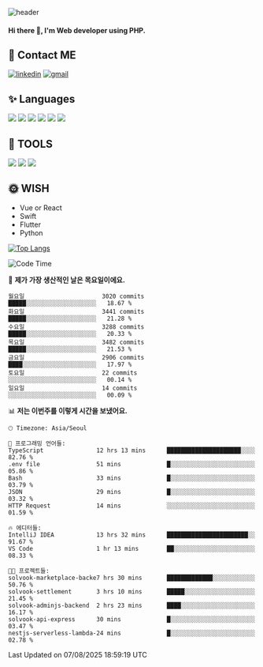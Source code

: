 ![header](https://capsule-render.vercel.app/api?type=waving&color=auto&height=300&section=header&text=Elin&fontSize=90&animation=twinkling)

#### Hi there 👋, I'm <b>Web developer</b> using PHP. ####

<!--
- 🔭 I’m currently working on Uniwill
- 🌱 I’m currently learning Vue or React or Python.
-->

<!---#### I am PHP developer --->

## 💌 Contact ME ###
[<img src='https://img.shields.io/badge/-EunjiKo-%230A66C2?style=flat-square&logo=LinkedIn&logoColor=white' alt='linkedin'>](https://www.linkedin.com/in/https://www.linkedin.com/in/eunji-ko-00a907164//)  [<img src='https://img.shields.io/badge/-einee214%40gmail.com-%23EA4335?style=flat-square&logo=Gmail&logoColor=white' alt='gmail'>](einee214@gmail.com)  


## ✨ Languages
<img src='https://img.shields.io/badge/-PHP-%23777BB4?style=for-the-badge&logo=PHP&logoColor=white'> <img src='https://img.shields.io/badge/-Laravel-%23FF2D20?style=for-the-badge&logo=Laravel&logoColor=white'> <img src='https://img.shields.io/badge/Jquery-%230769AD?style=for-the-badge&logo=Jquery&logoColor=white'> <img src='https://img.shields.io/badge/CSS3-%231572B6?style=for-the-badge&logo=CSS3&logoColor=white'> <img src='https://img.shields.io/badge/Bootstrap-%237952B3?style=for-the-badge&logo=Bootstrap&logoColor=white' > <img src='https://img.shields.io/badge/MySQL-%234479A1?style=for-the-badge&logo=MySQL&logoColor=white' >

## 🌷 TOOLS
<img src='https://img.shields.io/badge/PHPSTORM-%23000000?style=for-the-badge&logo=PhpStorm&logoColor=white' > <img src='https://img.shields.io/badge/GitLab-%23FCA121?style=for-the-badge&logo=GitLab&logoColor=white' > <img src='https://img.shields.io/badge/GitHub-%23181717?style=for-the-badge&logo=GitHub&logoColor=white'>


## 🌞 WISH
- Vue or React
- Swift
- Flutter
- Python


[![Top Langs](https://github-readme-stats.vercel.app/api/top-langs/?username=ein214&layout=compact)](https://github.com/anuraghazra/github-readme-stats)

<!--START_SECTION:waka-->
![Code Time](http://img.shields.io/badge/Code%20Time-4%2C370%20hrs%206%20mins-blue)

📅 **제가 가장 생산적인 날은 목요일이에요.** 

```text
월요일                      3020 commits        █████░░░░░░░░░░░░░░░░░░░░   18.67 % 
화요일                      3441 commits        █████░░░░░░░░░░░░░░░░░░░░   21.28 % 
수요일                      3288 commits        █████░░░░░░░░░░░░░░░░░░░░   20.33 % 
목요일                      3482 commits        █████░░░░░░░░░░░░░░░░░░░░   21.53 % 
금요일                      2906 commits        ████░░░░░░░░░░░░░░░░░░░░░   17.97 % 
토요일                      22 commits          ░░░░░░░░░░░░░░░░░░░░░░░░░   00.14 % 
일요일                      14 commits          ░░░░░░░░░░░░░░░░░░░░░░░░░   00.09 % 
```


📊 **저는 이번주를 이렇게 시간을 보냈어요.** 

```text
🕑︎ Timezone: Asia/Seoul

💬 프로그래밍 언어들: 
TypeScript               12 hrs 13 mins      █████████████████████░░░░   82.76 % 
.env file                51 mins             █░░░░░░░░░░░░░░░░░░░░░░░░   05.86 % 
Bash                     33 mins             █░░░░░░░░░░░░░░░░░░░░░░░░   03.79 % 
JSON                     29 mins             █░░░░░░░░░░░░░░░░░░░░░░░░   03.32 % 
HTTP Request             14 mins             ░░░░░░░░░░░░░░░░░░░░░░░░░   01.59 % 

🔥 에디터들: 
IntelliJ IDEA            13 hrs 32 mins      ███████████████████████░░   91.67 % 
VS Code                  1 hr 13 mins        ██░░░░░░░░░░░░░░░░░░░░░░░   08.33 % 

🐱‍💻 프로젝트들: 
solvook-marketplace-backe7 hrs 30 mins       █████████████░░░░░░░░░░░░   50.76 % 
solvook-settlement       3 hrs 10 mins       █████░░░░░░░░░░░░░░░░░░░░   21.45 % 
solvook-adminjs-backend  2 hrs 23 mins       ████░░░░░░░░░░░░░░░░░░░░░   16.17 % 
solvook-api-express      30 mins             █░░░░░░░░░░░░░░░░░░░░░░░░   03.47 % 
nestjs-serverless-lambda-24 mins             █░░░░░░░░░░░░░░░░░░░░░░░░   02.78 % 
```


 Last Updated on 07/08/2025 18:59:19 UTC
<!--END_SECTION:waka-->

<!---![GitHub stats](https://github-readme-stats.vercel.app/api?username=ein214&show_icons=true&theme=dracula)  --->



